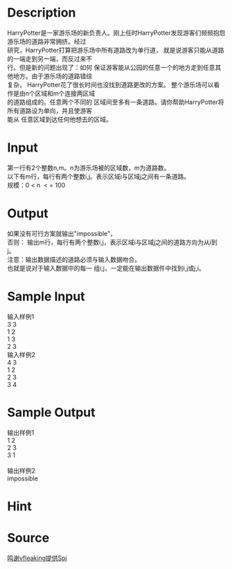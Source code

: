 
# Description

<div class="content"><div>HarryPotter是一家游乐场的新负责人。刚上任时HarryPotter发现游客们频频抱怨 游乐场的道路非常拥挤。经过</div>
<div>研究，HarryPotter打算把游乐场中所有道路改为单行道， 就是说游客只能从道路的一端走到另一端，而反过来不</div>
<div>行。但是新的问题出现了：如何 保证游客能从公园的任意一个的地方走到任意其他地方。由于游乐场的道路错综</div>
<div>复杂， HarryPotter花了很长时间也没找到道路更改的方案。 整个游乐场可以看作是由n个区域和m个连接两区域</div>
<div>的道路组成的。任意两个不同的 区域间至多有一条道路。请你帮助HarryPotter将所有道路设为单向，并且使游客</div>
<div>能从 任意区域到达任何他想去的区域。</div></div>

# Input

<div class="content"><div>
<div>第一行有2个整数n,m。n为游乐场被的区域数，m为道路数。</div>
<div>以下有m行，每行有两个整数i,j。表示区域i与区域j之间有一条道路。 </div>
<div>规模：0 &lt; n  &lt; = 100</div>
</div>
<div></div></div>

# Output

<div class="content"><div>如果没有可行方案就输出&#34;impossible&#34;，</div>
<div>否则： 输出m行，每行有两个整数i,j，表示区域i与区域j之间的道路方向为从i到j。 </div>
<div>注意：输出数据描述的道路必须与输入数据吻合。</div>
<div>也就是说对于输入数据中的每一 组i,j，一定能在输出数据件中找到i,j或j,i。</div></div>

# Sample Input

<div class="content"><span class="sampledata">输入样例1<br/>
3 3<br/>
1 2<br/>
1 3<br/>
2 3<br/>
输入样例2<br/>
4 3<br/>
1 2<br/>
2 3<br/>
3 4<br/>
</span></div>

# Sample Output

<div class="content"><span class="sampledata">输出样例1<br/>
1 2<br/>
2 3<br/>
3 1<br/>
<br/>
输出样例2<br/>
impossible</span></div>

# Hint

<div class="content"><p></p></div>

# Source

<div class="content"><p><a href="problemset.php?search=鸣谢vfleaking提供Spj">鸣谢vfleaking提供Spj</a></p></div>

